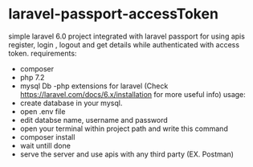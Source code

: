 # laravel-passport-accessToken
simple laravel 6.0 project integrated with laravel passport for using apis register, login , logout and get details while authenticated with access token.
requirements:
  - composer
  - php 7.2
  - mysql Db
  -php extensions for laravel (Check https://laravel.com/docs/6.x/installation for more useful info)
usage:
  - create database in your mysql.
  - open .env file
  - edit databse name, username and password
  - open your terminal within project path and write this command
  - composer install
  - wait untill done
  - serve the server and use apis with any third party (EX. Postman)
    
